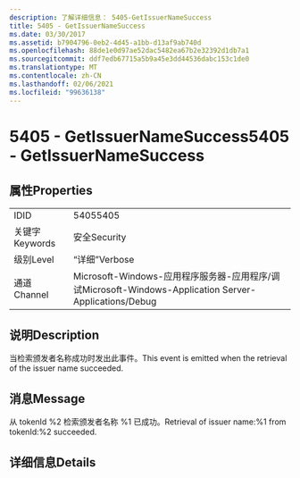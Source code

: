 ```yaml
---
description: 了解详细信息： 5405-GetIssuerNameSuccess
title: 5405 - GetIssuerNameSuccess
ms.date: 03/30/2017
ms.assetid: b7904796-0eb2-4d45-a1bb-d13af9ab740d
ms.openlocfilehash: 88de1e0d97ae52dac5482ea67b2e32392d1db7a1
ms.sourcegitcommit: ddf7edb67715a5b9a45e3dd44536dabc153c1de0
ms.translationtype: MT
ms.contentlocale: zh-CN
ms.lasthandoff: 02/06/2021
ms.locfileid: "99636138"
---
```

# <a name="5405---getissuernamesuccess"></a><span data-ttu-id="6ed94-103">5405 - GetIssuerNameSuccess</span><span class="sxs-lookup"><span data-stu-id="6ed94-103">5405 - GetIssuerNameSuccess</span></span>

## <a name="properties"></a><span data-ttu-id="6ed94-104">属性</span><span class="sxs-lookup"><span data-stu-id="6ed94-104">Properties</span></span>  
  
|||  
|-|-|  
|<span data-ttu-id="6ed94-105">ID</span><span class="sxs-lookup"><span data-stu-id="6ed94-105">ID</span></span>|<span data-ttu-id="6ed94-106">5405</span><span class="sxs-lookup"><span data-stu-id="6ed94-106">5405</span></span>|  
|<span data-ttu-id="6ed94-107">关键字</span><span class="sxs-lookup"><span data-stu-id="6ed94-107">Keywords</span></span>|<span data-ttu-id="6ed94-108">安全</span><span class="sxs-lookup"><span data-stu-id="6ed94-108">Security</span></span>|  
|<span data-ttu-id="6ed94-109">级别</span><span class="sxs-lookup"><span data-stu-id="6ed94-109">Level</span></span>|<span data-ttu-id="6ed94-110">“详细”</span><span class="sxs-lookup"><span data-stu-id="6ed94-110">Verbose</span></span>|  
|<span data-ttu-id="6ed94-111">通道</span><span class="sxs-lookup"><span data-stu-id="6ed94-111">Channel</span></span>|<span data-ttu-id="6ed94-112">Microsoft-Windows-应用程序服务器-应用程序/调试</span><span class="sxs-lookup"><span data-stu-id="6ed94-112">Microsoft-Windows-Application Server-Applications/Debug</span></span>|  
  
## <a name="description"></a><span data-ttu-id="6ed94-113">说明</span><span class="sxs-lookup"><span data-stu-id="6ed94-113">Description</span></span>  

 <span data-ttu-id="6ed94-114">当检索颁发者名称成功时发出此事件。</span><span class="sxs-lookup"><span data-stu-id="6ed94-114">This event is emitted when the retrieval of the issuer name succeeded.</span></span>  
  
## <a name="message"></a><span data-ttu-id="6ed94-115">消息</span><span class="sxs-lookup"><span data-stu-id="6ed94-115">Message</span></span>  

 <span data-ttu-id="6ed94-116">从 tokenId %2 检索颁发者名称 %1 已成功。</span><span class="sxs-lookup"><span data-stu-id="6ed94-116">Retrieval of issuer name:%1 from tokenId:%2 succeeded.</span></span>  
  
## <a name="details"></a><span data-ttu-id="6ed94-117">详细信息</span><span class="sxs-lookup"><span data-stu-id="6ed94-117">Details</span></span>
